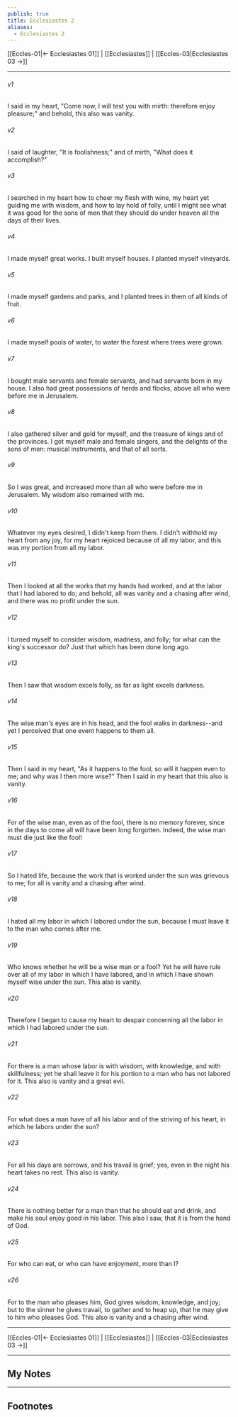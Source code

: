 ```yaml
---
publish: true
title: Ecclesiastes 2
aliases:
  - Ecclesiastes 2
---
```


[[Eccles-01|← Ecclesiastes 01]] | [[Ecclesiastes]] | [[Eccles-03|Ecclesiastes 03 →]]
***



###### v1 
I said in my heart, "Come now, I will test you with mirth: therefore enjoy pleasure;" and behold, this also was vanity. 

###### v2 
I said of laughter, "It is foolishness;" and of mirth, "What does it accomplish?" 

###### v3 
I searched in my heart how to cheer my flesh with wine, my heart yet guiding me with wisdom, and how to lay hold of folly, until I might see what it was good for the sons of men that they should do under heaven all the days of their lives. 

###### v4 
I made myself great works. I built myself houses. I planted myself vineyards. 

###### v5 
I made myself gardens and parks, and I planted trees in them of all kinds of fruit. 

###### v6 
I made myself pools of water, to water the forest where trees were grown. 

###### v7 
I bought male servants and female servants, and had servants born in my house. I also had great possessions of herds and flocks, above all who were before me in Jerusalem. 

###### v8 
I also gathered silver and gold for myself, and the treasure of kings and of the provinces. I got myself male and female singers, and the delights of the sons of men: musical instruments, and that of all sorts. 

###### v9 
So I was great, and increased more than all who were before me in Jerusalem. My wisdom also remained with me. 

###### v10 
Whatever my eyes desired, I didn't keep from them. I didn't withhold my heart from any joy, for my heart rejoiced because of all my labor, and this was my portion from all my labor. 

###### v11 
Then I looked at all the works that my hands had worked, and at the labor that I had labored to do; and behold, all was vanity and a chasing after wind, and there was no profit under the sun. 

###### v12 
I turned myself to consider wisdom, madness, and folly; for what can the king's successor do? Just that which has been done long ago. 

###### v13 
Then I saw that wisdom excels folly, as far as light excels darkness. 

###### v14 
The wise man's eyes are in his head, and the fool walks in darkness--and yet I perceived that one event happens to them all. 

###### v15 
Then I said in my heart, "As it happens to the fool, so will it happen even to me; and why was I then more wise?" Then I said in my heart that this also is vanity. 

###### v16 
For of the wise man, even as of the fool, there is no memory forever, since in the days to come all will have been long forgotten. Indeed, the wise man must die just like the fool! 

###### v17 
So I hated life, because the work that is worked under the sun was grievous to me; for all is vanity and a chasing after wind. 

###### v18 
I hated all my labor in which I labored under the sun, because I must leave it to the man who comes after me. 

###### v19 
Who knows whether he will be a wise man or a fool? Yet he will have rule over all of my labor in which I have labored, and in which I have shown myself wise under the sun. This also is vanity. 

###### v20 
Therefore I began to cause my heart to despair concerning all the labor in which I had labored under the sun. 

###### v21 
For there is a man whose labor is with wisdom, with knowledge, and with skillfulness; yet he shall leave it for his portion to a man who has not labored for it. This also is vanity and a great evil. 

###### v22 
For what does a man have of all his labor and of the striving of his heart, in which he labors under the sun? 

###### v23 
For all his days are sorrows, and his travail is grief; yes, even in the night his heart takes no rest. This also is vanity. 

###### v24 
There is nothing better for a man than that he should eat and drink, and make his soul enjoy good in his labor. This also I saw, that it is from the hand of God. 

###### v25 
For who can eat, or who can have enjoyment, more than I? 

###### v26 
For to the man who pleases him, God gives wisdom, knowledge, and joy; but to the sinner he gives travail, to gather and to heap up, that he may give to him who pleases God. This also is vanity and a chasing after wind.

***
[[Eccles-01|← Ecclesiastes 01]] | [[Ecclesiastes]] | [[Eccles-03|Ecclesiastes 03 →]]

---
## My Notes

---
## Footnotes